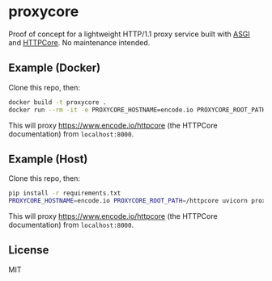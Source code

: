 # proxycore

Proof of concept for a lightweight HTTP/1.1 proxy service built with [ASGI](https://asgi.readthedocs.io) and [HTTPCore](https://github.com/encode/httpcore). No maintenance intended.

## Example (Docker)

Clone this repo, then:

```bash
docker build -t proxycore .
docker run --rm -it -e PROXYCORE_HOSTNAME=encode.io PROXYCORE_ROOT_PATH=/httpcore -p 8000:8000 proxycore
```

This will proxy https://www.encode.io/httpcore (the HTTPCore documentation) from `localhost:8000`.

## Example (Host)

Clone this repo, then:

```bash
pip install -r requirements.txt
PROXYCORE_HOSTNAME=encode.io PROXYCORE_ROOT_PATH=/httpcore uvicorn proxycore:app
```

This will proxy https://www.encode.io/httpcore (the HTTPCore documentation) from `localhost:8000`.

## License

MIT

